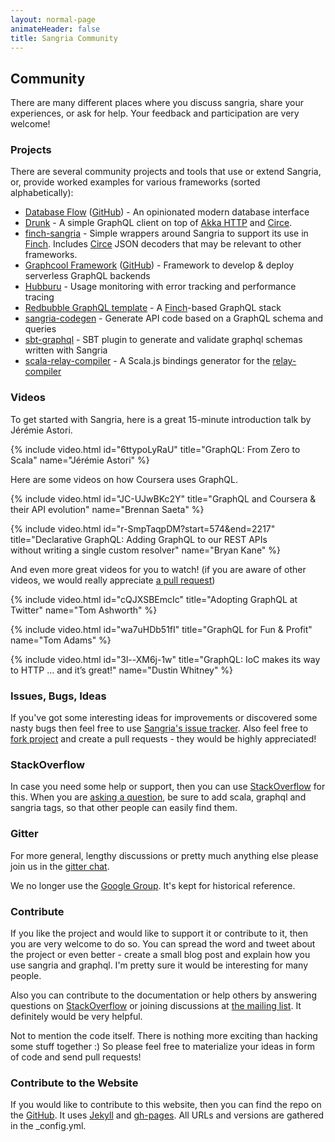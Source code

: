 ```yaml
---
layout: normal-page
animateHeader: false
title: Sangria Community
---
```


## Community

There are many different places where you discuss sangria, share your experiences, or ask for help.
Your feedback and participation are very welcome!

### Projects

There are several community projects and tools that use or extend Sangria, or, provide worked examples for various frameworks (sorted alphabetically):

* [Database Flow](https://databaseflow.com/) ([GitHub](https://github.com/KyleU/databaseflow)) - An opinionated modern database interface
* [Drunk](https://github.com/Jarlakxen/drunk) - A simple GraphQL client on top of [Akka HTTP](https://doc.akka.io/docs/akka-http/current/) and [Circe](https://circe.github.io/circe/).
* [finch-sangria](https://github.com/redbubble/finch-sangria) - Simple wrappers around Sangria to support its use in [Finch](https://github.com/finagle/finch). Includes [Circe](https://github.com/circe/circe) JSON decoders that may be relevant to other frameworks.
* [Graphcool Framework](https://www.graph.cool/) ([GitHub](https://github.com/graphcool/framework)) - Framework to develop & deploy serverless GraphQL backends
* [Hubburu](https://www.hubburu.com/) - Usage monitoring with error tracking and performance tracing
* [Redbubble GraphQL template](https://github.com/redbubble/rb-graphql-template) - A [Finch](https://github.com/finagle/finch)-based GraphQL stack
* [sangria-codegen](https://github.com/mediative/sangria-codegen) - Generate API code based on a GraphQL schema and queries
* [sbt-graphql](https://github.com/muuki88/sbt-graphql) - SBT plugin to generate and validate graphql schemas written with Sangria
* [scala-relay-compiler](https://github.com/dispalt/relay-modern-helper/tree/master/node-compiler) - A Scala.js bindings generator for the [relay-compiler](https://facebook.github.io/relay/docs/relay-compiler.html)

### Videos

To get started with Sangria, here is a great 15-minute introduction talk by Jérémie Astori.

{% include video.html id="6ttypoLyRaU" title="GraphQL: From Zero to Scala" name="Jérémie Astori" %}

Here are some videos on how Coursera uses GraphQL.

{% include video.html id="JC-UJwBKc2Y" title="GraphQL and Coursera & their API evolution" name="Brennan Saeta" %}

{% include video.html id="r-SmpTaqpDM?start=574&end=2217" title="Declarative GraphQL: Adding GraphQL to our REST APIs<br>without writing a single custom resolver" name="Bryan Kane" %}

And even more great videos for you to watch! (if you are aware of other videos, we would really appreciate [a pull request](https://github.com/sangria-graphql/sangria-website/edit/master/community.md))

{% include video.html id="cQJXSBEmcIc" title="Adopting GraphQL at Twitter" name="Tom Ashworth" %}

{% include video.html id="wa7uHDb51fI" title="GraphQL for Fun & Profit" name="Tom Adams" %}

{% include video.html id="3l--XM6j-1w" title="GraphQL: IoC makes its way to HTTP … and it’s great!" name="Dustin Whitney" %}

### Issues, Bugs, Ideas

If you've got some interesting ideas for improvements or discovered some nasty bugs then feel free to use
[Sangria's issue tracker]({{site.link.issues.sangria}}).
Also feel free to [fork project]({{site.link.sangria-github}}) and create a pull requests - they would be highly appreciated!

### StackOverflow

In case you need some help or support, then you can use [StackOverflow]({{site.link.stack-overflow}}) for this.
When you are [asking a question]({{site.link.stack-overflow-ask}}),
be sure to add <span class="class-name">scala</span>, <span class="class-name">graphql</span> and <span class="class-name">sangria</span> tags, so that other people can easily find them.

### Gitter

For more general, lengthy discussions or pretty much anything else please join us in the 
[gitter chat]({{site.link.gitter}}).

We no longer use the [Google Group]({{site.link.google-groups}}).
It's kept for historical reference.

### Contribute

If you like the project and would like to support it or contribute to it, then you are very welcome to do so.
You can spread the word and tweet about the project or even better - create a small blog post and explain how you use sangria and graphql.
I'm pretty sure it would be interesting for many people.

Also you can contribute to the documentation or help others by answering questions on
[StackOverflow]({{site.link.stack-overflow}}) or joining discussions at [the mailing list]({{site.link.google-groups}}).
It definitely would be very helpful.

Not to mention the code itself. There is nothing more exciting than hacking some stuff together :)
So please feel free to materialize your ideas in form of code and send pull requests!

### Contribute to the Website

If you would like to contribute to this website, then you can find the repo on the [GitHub]({{site.link.website}}).
It uses [Jekyll]({{site.link.jekyll}}) and [gh-pages]({{site.link.ghpages}}).
All URLs and versions are gathered in the <span class="class-name">_config.yml</span>.
